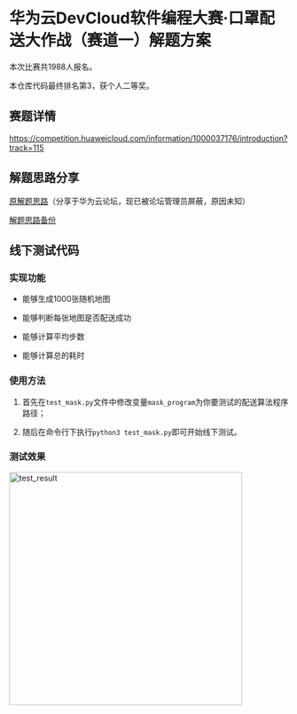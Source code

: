# 华为云DevCloud软件编程大赛·口罩配送大作战（赛道一）解题方案

本次比赛共1988人报名。

本仓库代码最终排名第3，获个人二等奖。

## 赛题详情

https://competition.huaweicloud.com/information/1000037176/introduction?track=115

## 解题思路分享

[原解题思路](https://bbs.huaweicloud.com/forum/thread-54266-1-1.html)（分享于华为云论坛，现已被论坛管理员屏蔽，原因未知）

[解题思路备份](https://github.com/rainzhop/hdc-devcloud-game-mask-ch1/blob/master/idea_sharing.md)


## 线下测试代码

### 实现功能

* 能够生成1000张随机地图

* 能够判断每张地图是否配送成功

* 能够计算平均步数

* 能够计算总的耗时

### 使用方法

1. 首先在`test_mask.py`文件中修改变量`mask_program`为你要测试的配送算法程序路径；

2. 随后在命令行下执行`python3 test_mask.py`即可开始线下测试。

### 测试效果

<img src="https://bbs-img-cbc-cn.obs.cn-north-1.myhuaweicloud.com/data/attachment/forum/202005/07/155021676r3bnpqoljompi.png" width="420" alt="test_result" align="left">
